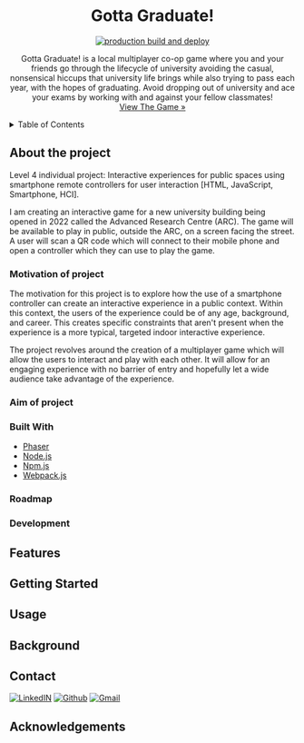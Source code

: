 <div align="center">
  <h1 align="center">Gotta Graduate!</h3>
  
<!--     <a href="https://github.com/othneildrew/Best-README-Template">
    <img src="images/logo.png" alt="Logo" width="80" height="80">
  </a> -->
  [![production build and deploy](https://github.com/SmartControllerJS/l4-project-interactive-game/actions/workflows/production.yml/badge.svg?branch=main)](https://github.com/SmartControllerJS/l4-project-interactive-game/actions/workflows/production.yml)
  <p align="center">
    Gotta Graduate! is a local multiplayer co-op game where you and your friends go through the lifecycle of university avoiding the casual, nonsensical hiccups that university life brings while also trying to pass each year, with the hopes of graduating. Avoid dropping out of university and ace your exams by working with and against your fellow classmates!
    <br />
    <a href="https://fraser-dempster.github.io/l4-project-interactive-game/">View The Game »</strong></a>
  </p>
</div>

<!-- TABLE OF CONTENTS -->
<details>
  <summary>Table of Contents</summary>
  <ol>
    <li>
      <a href="#about-the-project">About The Project</a>
      <ul>
        <li><a href="#built-with">Built With</a></li>
      </ul>
    </li>
  </ol>
</details>

## About the project
Level 4 individual project: Interactive experiences for public spaces using smartphone remote controllers for user interaction [HTML, JavaScript, Smartphone, HCI].

I am creating an interactive game for a new university building being opened in 2022 called the Advanced Research Centre (ARC). The game will be available to play in public, outside the ARC, on a screen facing the street. A user will scan a QR code which will connect to their mobile phone and open a controller which they can use to play the game.

### Motivation of project
The motivation for this project is to explore how the use of a smartphone controller can create an interactive experience in a public context. Within this context, the users of the experience could be of any age, background, and career. This creates specific constraints that aren't present when the experience is a more typical, targeted indoor interactive experience.

The project revolves around the creation of a multiplayer game which will allow the users to interact and play with each other. It will allow for an engaging experience with no barrier of entry and hopefully let a wide audience take advantage of the experience. 

### Aim of project

### Built With

* [Phaser](https://phaser.io/)
* [Node.js](https://nodejs.org/en/)
* [Npm.js](https://www.npmjs.com/)
* [Webpack.js](https://webpack.js.org/)

### Roadmap

### Development

## Features

## Getting Started

## Usage

## Background

## Contact

[![LinkedIN](https://img.shields.io/badge/LinkedIn-0077B5?style=for-the-badge&logo=linkedin&logoColor=white)](https://www.linkedin.com/in/fraser-dempster-0470641ba/)
[![Github](https://img.shields.io/badge/GitHub-100000?style=for-the-badge&logo=github&logoColor=white)](https://github.com/fraser-dempster)
[![Gmail](https://img.shields.io/badge/Gmail-D14836?style=for-the-badge&logo=gmail&logoColor=white)](mailto:fraserdempster23@gmail.com)

## Acknowledgements
